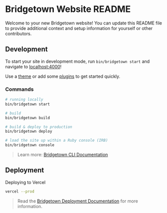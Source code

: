 # Bridgetown Website README

Welcome to your new Bridgetown website! You can update this README file to provide additional context and setup information for yourself or other contributors.

## Development

To start your site in development mode, run `bin/bridgetown start` and navigate to [localhost:4000](https://localhost:4000/)!

Use a [theme](https://github.com/topics/bridgetown-theme) or add some [plugins](https://www.bridgetownrb.com/plugins/) to get started quickly.

### Commands

```sh
# running locally
bin/bridgetown start

# build
bin/bridgetown build

# build & deploy to production
bin/bridgetown deploy

# load the site up within a Ruby console (IRB)
bin/bridgetown console
```

> Learn more: [Bridgetown CLI Documentation](https://www.bridgetownrb.com/docs/command-line-usage)

## Deployment

Deploying to Vercel

```sh
vercel --prod
```

> Read the [Bridgetown Deployment Documentation](https://www.bridgetownrb.com/docs/deployment) for more information.
